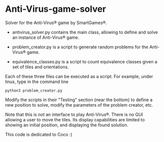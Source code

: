 # Anti-Virus-game-solver
Solver for the Anti-Virus® game by SmartGames®.

* antivirus_solver.py contains the main class, allowing to define and solve an instance of Anti-Virus® game.

* problem_creator.py is a script to generate random problems for the Anti-Virus® game.

* equivalence_classes.py is a script to count equivalence classes given a set of tiles and orientations.

Each of these three files can be executed as a script. For example, under linux, type in the command line

    python3 problem_creator.py

Modify the scripts in their "Testing" section (near the bottom) to define a new position to solve, modify the parameters of the problem creator, etc.

Note that this is *not* an interface to play Anti-Virus®. There is no GUI allowing a user to move the tiles. Its display capabilities are limited to showing an initial position, and displaying the found solution.

This code is dedicated to Coco :)
